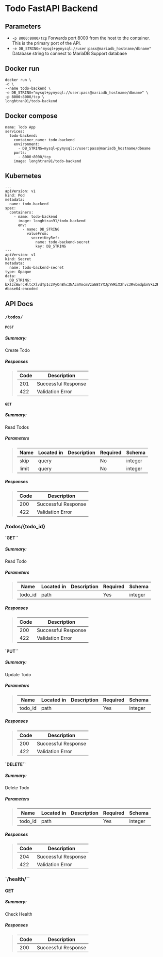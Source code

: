 # Todo FastAPI Backend


## Parameters

- `-p 8000:8000/tcp` Forwards port 8000 from the host to the container.  This is the primary port of the API.
- `-e DB_STRING="mysql+pymysql://user:pass@mariadb_hostname/dbname"` Database string to connect to MariaDB Support database

## Docker run

```
docker run \
-d \
--name todo-backend \
-e DB_STRING="mysql+pymysql://user:pass@mariadb_hostname/dbname" \
-p 8000:8000/tcp \
longhtran91/todo-backend
```
## Docker compose
```
name: Todo App
services:
  todo-backend:
    container_name: todo-backend
    environment:
      - DB_STRING=mysql+pymysql://user:pass@mariadb_hostname/dbname
    ports:
      - 8000:8000/tcp
    image: longhtran91/todo-backend
```
## Kubernetes
```
---
apiVersion: v1
kind: Pod
metadata:
  name: todo-backend
spec:
  containers:
    - name: todo-backend
      image: longhtran91/todo-backend
      env:
        - name: DB_STRING
          valueFrom:
            secretKeyRef:
              name: todo-backend-secret
              key: DB_STRING
---
apiVersion: v1
kind: Secret
metadata:
  name: todo-backend-secret
type: Opaque
data:
  DB_STRING: bXlzcWwrcHltcXlvdTp1c2VyOnBhc3NAcmVmcmVzaEBtYXJpYWRiX2hvc3RvbmdpbmVkL2Ri #base64-encoded
```
## API Docs
### `/todos/`
#### `POST`
##### Summary:
Create Todo

##### Responses
> | Code | Description |
> | ---- | ----------- |
> | 201 | Successful Response |
> | 422 | Validation Error |

#### `GET`
##### Summary:

Read Todos

##### Parameters

> | Name | Located in | Description | Required | Schema |
> | ---- | ---------- | ----------- | -------- | ---- |
> | skip | query |  | No | integer |
> | limit | query |  | No | integer |

##### Responses

> | Code | Description |
> | ---- | ----------- |
> | 200 | Successful Response |
> | 422 | Validation Error |

### /todos/{todo_id}

#### `GET``
##### Summary:

Read Todo

##### Parameters

> | Name | Located in | Description | Required | Schema |
> | ---- | ---------- | ----------- | -------- | ---- |
> | todo_id | path |  | Yes | integer |

##### Responses

> | Code | Description |
> | ---- | ----------- |
> | 200 | Successful Response |
> | 422 | Validation Error |

#### `PUT``
##### Summary:

Update Todo

##### Parameters

> | Name | Located in | Description | Required | Schema |
> | ---- | ---------- | ----------- | -------- | ---- |
> | todo_id | path |  | Yes | integer |

##### Responses

> | Code | Description |
> | ---- | ----------- |
> | 200 | Successful Response |
> | 422 | Validation Error |

#### `DELETE``
##### Summary:

Delete Todo

##### Parameters

> | Name | Located in | Description | Required | Schema |
> | ---- | ---------- | ----------- | -------- | ---- |
> | todo_id | path |  | Yes | integer |

##### Responses

> | Code | Description |
> | ---- | ----------- |
> | 204 | Successful Response |
> | 422 | Validation Error |

### `/health/``

#### GET
##### Summary:

Check Health

##### Responses

> | Code | Description |
> | ---- | ----------- |
> | 200 | Successful Response |
